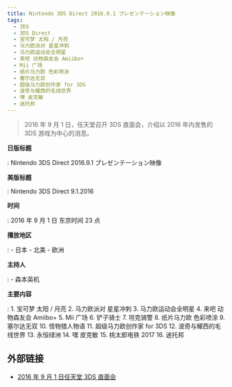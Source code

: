 ```yaml
---
title: Nintendo 3DS Direct 2016.9.1 プレゼンテーション映像
tags:
  - 3DS
  - 3DS Direct
  - 宝可梦 太阳 / 月亮
  - 马力欧派对 星星冲刺
  - 马力欧运动会全明星
  - 来吧 动物森友会 Amiibo+
  - Mii 广场
  - 纸片马力欧 色彩喷涂
  - 塞尔达无双
  - 超级马力欧创作家 for 3DS
  - 波奇与耀西的毛线世界
  - 嘿 皮克敏
  - 迷托邦
---
```


> 2016 年 9 月 1 日，任天堂召开 3DS 直面会，介绍以 2016 年内发售的 3DS 游戏为中心的消息。

**日版标题**

:   Nintendo 3DS Direct 2016.9.1 プレゼンテーション映像

**美版标题**

:   Nintendo 3DS Direct 9.1.2016

**时间**

:   2016 年 9 月 1 日 东京时间 23 点

**播放地区**

:   - 日本
	- 北美
	- 欧洲

**主持人**

:   - 森本英机

**主要内容**

:   1. 宝可梦 太阳 / 月亮
	2. 马力欧派对 星星冲刺
	3. 马力欧运动会全明星
	4. 来吧 动物森友会 Amiibo+
	5. Mii 广场
	6. 铲子骑士
	7. 坦克骑警
	8. 纸片马力欧 色彩喷涂
	9. 塞尔达无双
	10. 怪物猎人物语
	11. 超级马力欧创作家 for 3DS
	12. 波奇与耀西的毛线世界
	13. 永恒绿洲
	14. 嘿 皮克敏
	15. 桃太郎电铁 2017
	16. 迷托邦

## 外部链接

- [2016 年 9 月 1 日任天堂 3DS 直面会](https://www.bilibili.com/video/BV1SJ411p7Qy/)
